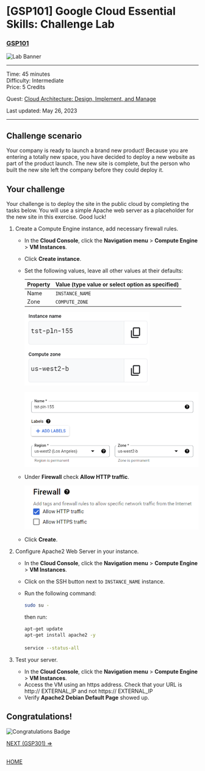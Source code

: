 # [GSP101] Google Cloud Essential Skills: Challenge Lab

### [GSP101](https://www.cloudskillsboost.google/focuses/1734?parent=catalog)

![Lab Banner](https://cdn.qwiklabs.com/GMOHykaqmlTHiqEeQXTySaMXYPHeIvaqa2qHEzw6Occ%3D)

---

Time: 45 minutes<br>
Difficulty: Intermediate<br>
Price: 5 Credits

Quest: [Cloud Architecture: Design, Implement, and Manage](https://www.cloudskillsboost.google/quests/124)<br>

Last updated: May 26, 2023

---

## Challenge scenario

Your company is ready to launch a brand new product! Because you are entering a totally new space, you have decided to deploy a new website as part of the product launch. The new site is complete, but the person who built the new site left the company before they could deploy it.

## Your challenge

Your challenge is to deploy the site in the public cloud by completing the tasks below. You will use a simple Apache web server as a placeholder for the new site in this exercise. Good luck!

1. Create a Compute Engine instance, add necessary firewall rules.

    - In the **Cloud Console**, click the **Navigation menu** > **Compute Engine** > **VM Instances**.
    - Click **Create instance**.
    - Set the following values, leave all other values at their defaults:

        | Property | Value (type value or select option as specified) |
        | --- | --- |
        | Name | `INSTANCE_NAME` |
        | Zone | `COMPUTE_ZONE` |

        ![Lab Variable](./images/lab_variable.png)

        ![VM Create](./images/vm_create.png)

    - Under **Firewall** check **Allow HTTP traffic**.

        ![Firewall](./images/firewall.png)

    - Click **Create**.

2. Configure Apache2 Web Server in your instance.

    - In the **Cloud Console**, click the **Navigation menu** > **Compute Engine** > **VM Instances**.
    - Click on the SSH button next to `INSTANCE_NAME` instance.
    - Run the following command:

        ```bash
        sudo su -
        ```

        then run:

        ```bash
        apt-get update
        apt-get install apache2 -y

        service --status-all
        ```

3. Test your server.

    - In the **Cloud Console**, click the **Navigation menu** > **Compute Engine** > **VM Instances**.
    - Access the VM using an https address. Check that your URL is http:// EXTERNAL_IP and not https:// EXTERNAL_IP
    - Verify **Apache2 Debian Default Page** showed up.

## Congratulations!

![Congratulations Badge](https://cdn.qwiklabs.com/Ol0IAaeZbMNmToILKVne%2BkFlHoAu%2BZtH%2BErA8jO7m%2Bc%3D)

<div style="display: flex; justify-content: space-between;">
    <a style="text-align: right;" href="../GSP301/index.md">NEXT (GSP301) =></a>
</div>
<br>

[HOME](../../README.md)
